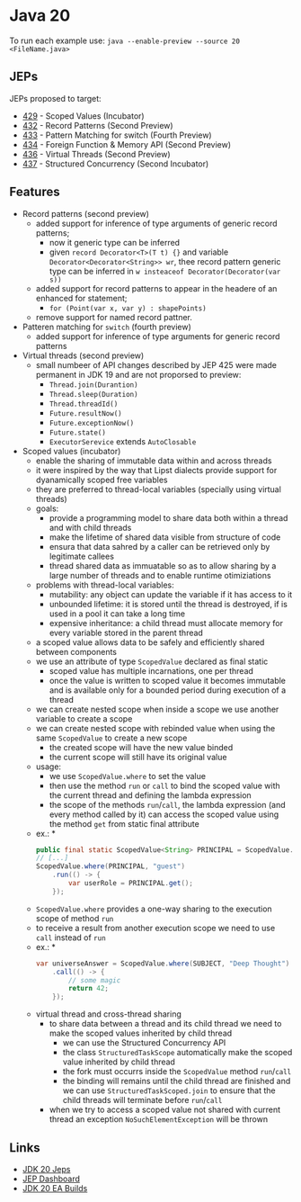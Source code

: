 # Java 20

To run each example use: `java --enable-preview --source 20 <FileName.java>`

## JEPs

JEPs proposed to target:

* [429](https://openjdk.java.net/jeps/429) - Scoped Values (Incubator)
* [432](https://openjdk.java.net/jeps/432) - Record Patterns (Second Preview)
* [433](https://openjdk.java.net/jeps/433) - Pattern Matching for switch (Fourth Preview)
* [434](https://openjdk.java.net/jeps/434) - Foreign Function & Memory API (Second Preview)
* [436](https://openjdk.java.net/jeps/436) - Virtual Threads (Second Preview)
* [437](https://openjdk.java.net/jeps/437) - Structured Concurrency (Second Incubator)

## Features

* Record patterns (second preview)
  * added support for inference of type arguments of generic record patterns;
    * now it generic type can be inferred
    * given `record Decorator<T>(T t) {}` and variable `Decorator<Decorator<String>> wr`, thee record pattern generic type can be inferred in `w insteaceof Decorator(Decorator(var s))`
  * added support for record patterns to appear in the headere of an enhanced for statement;
    * `for (Point(var x, var y) : shapePoints)`
  * remove support for named record pattner.
* Patteren matching for `switch` (fourth preview)
  * added support for inference of type arguments for generic record patterns
* Virtual threads (second preview)
  * small numbeer of API changes described by JEP 425 were made permanent in JDK 19 and are not proporsed to preview:
    * `Thread.join(Durantion)`
    * `Thread.sleep(Duration)`
    * `Thread.threadId()`
    * `Future.resultNow()`
    * `Future.exceptionNow()`
    * `Future.state()`
    * `ExecutorSerevice` extends `AutoClosable`
* Scoped values (incubator)
  * enable the sharing of immutable data within and across threads
  * it were inspired by the way that Lipst dialects provide support for dyanamically scoped free variables
  * they are preferred to thread-local variables (specially using virtual threads)
  * goals:
    * provide a programming model to share data both within a thread and with child threads
    * make the lifetime of shared data visible from structure of code
    * ensura that data sahred by a caller can be retrieved only by legitimate callees
    * thread shared data as immuatable so as to allow sharing by a large number of threads and to enable runtime otimiziations
  * problems with thread-local variables:
    * mutability: any object can update the variable if it has access to it
    * unbounded lifetime: it is stored until the thread is destroyed, if is used in a pool it can take a long time
    * expensive inheritance: a child thread must allocate memory for every variable stored in the parent thread
  * a scoped value allows data to be safely and efficiently shared between components
  * we use an attribute of type `ScopedValue` declared as final static
    * scoped value has multiple incarnations, one per thread
    * once the value is written to scoped value it becomes immutable and is available only for a bounded period during execution of a thread
  * we can create nested scope when inside a scope we use another variable to create a scope
  * we can create nested scope with rebinded value when using the same `ScopedValue` to create a new scope
    * the created scope will have the new value binded
    * the current scope will still have its original value
  * usage:
    * we use `ScopedValue.where` to set the value
    * then use the method `run` or `call` to bind the scoped value with the current thread and defining the lambda expression
    * the scope of the methods `run`/`call`, the lambda expression (and every method called by it) can access the scoped value using the method `get` from static final attribute
  * ex.:
    *
    ```java
    public final static ScopedValue<String> PRINCIPAL = ScopedValue.newInstance();
    // [...]
    ScopedValue.where(PRINCIPAL, "guest")
    	.run(() -> {
    		var userRole = PRINCIPAL.get();
    	});
    ```
  * `ScopedValue.where` provides a one-way sharing to the execution scope of method `run`
  * to receive a result from another execution scope we need to use `call` instead of `run`
  * ex.:
    *
    ```java
    var universeAnswer = ScopedValue.where(SUBJECT, "Deep Thought")
    	.call(() -> {
    		// some magic
    		return 42;
    	});
    ```
   * virtual thread and cross-thread sharing
     * to share data between a thread and its child thread we need to make the scoped values inherited by child thread
       * we can use the Structured Concurrency API
       * the class `StructuredTaskScope` automatically make the scoped value inherited by child thread
       * the fork must occurrs inside the `ScopedValue` method `run`/`call`
       * the binding will remains until the child thread are finished and we can use `StructuredTaskScoped.join` to ensure
       that the child threads will terminate before `run`/`call`
     * when we try to access a scoped value not shared with current thread an exception `NoSuchElementException` will be thrown

## Links

* [JDK 20 Jeps](https://openjdk.java.net/projects/jdk/20/)
* [JEP Dashboard](https://bugs.openjdk.org/secure/Dashboard.jspa?selectPageId=21004)
* [JDK 20 EA Builds](https://jdk.java.net/20/)

